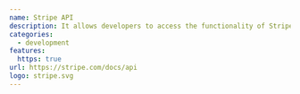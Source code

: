 ```yaml
---
name: Stripe API
description: It allows developers to access the functionality of Stripe like sending invoices and accepting payments.
categories:
  - development
features:
  https: true
url: https://stripe.com/docs/api
logo: stripe.svg
---
```

